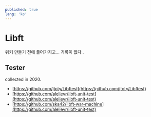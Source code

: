 ```yaml
---
published: true
lang: 'ko'
---
```

# Libft
위키 만들기 전에 풀어가지고... 기록이 없다..

## Tester
collected in 2020.<br>
- [https://github.com/jtoty/Libftest](https://github.com/jtoty/Libftest)
- [https://github.com/alelievr/libft-unit-test](https://github.com/alelievr/libft-unit-test)
- [https://github.com/ska42/libft-war-machine](https://github.com/alelievr/libft-unit-test)
